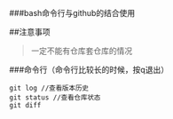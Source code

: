 ###bash命令行与github的结合使用

##注意事项
>一定不能有仓库套仓库的情况

###命令行（命令行比较长的时候，按q退出）
```
git log //查看版本历史
git status //查看仓库状态
git diff 
```
